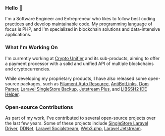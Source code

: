 ### Hello 👋

I'm a Software Engineer and Entrepreneur who likes to follow best coding practices and develop maintainable code. My programming language of focus is PHP, and I'm specialized in blockchain solutions and data-intensive applications.

### What I'm Working On

I'm currently working at [Crypto Unifier](https://cryptounifier.io/) and its sub-products, aiming to offer a payment processor with a solid and unified API of multiple blockchains and cryptocurrencies.

While developing my proprietary products, I have also released some open-source packages, such as [Filament Auto Resource](https://github.com/srdante/filament-auto-resource), [AntiBotLinks](https://github.com/srdante/antibotlinks), [Dom Parser](https://github.com/srdante/dom-parser), [Laravel SingleStore Backup](https://github.com/srdante/laravel-singlestore-backup), [Jetstream Plus](https://github.com/cryptounifier/jetstream-plus), and [LIBSSH2 IDE Helper](https://github.com/srdante/libssh2-ide-helper).


### Open-source Contributions 

As part of my work, I've contributed to several open-source projects over the last few years. Some of these projects include [SingleStore Laravel Driver](https://github.com/singlestore-labs/singlestoredb-laravel-driver), [DDNet](https://github.com/ddnet/ddnet), [Laravel Socialstream](https://github.com/joelbutcher/socialstream), [Web3.php](https://github.com/web3p/web3.php), [Laravel Jetstream](https://github.com/laravel/jetstream).

<!---
In this year 2023 I started as a new objective to contribute to the [GNOME Project and Linux Ecosystem](https://gitlab.gnome.org/miguilim).

### Contact Me

If you want to chat, feel free to reach out to me via [Telegram](https://t.me/miguilimbr).
-->
